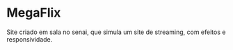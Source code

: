 # MegaFlix
Site criado em sala no senai, que simula um site de streaming, com efeitos e responsividade.
